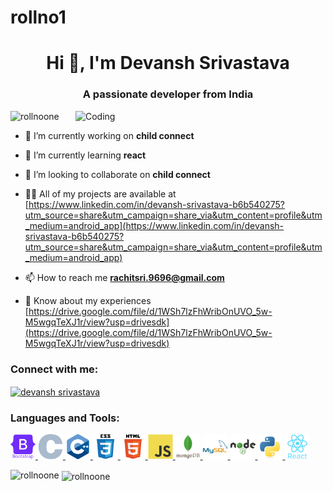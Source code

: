 # rollno1<h1 align="center">Hi 👋, I'm Devansh Srivastava</h1>
<h3 align="center">A passionate developer from India</h3>
<img align="right" alt="Coding" width="400" src="https://cdn.dribbble.com/users/1162077/screenshots/3848914/programmer.gif">


<p align="left"> <img src="https://komarev.com/ghpvc/?username=rollnoone&label=Profile%20views&color=0e75b6&style=flat" alt="rollnoone" /> </p>

- 🔭 I’m currently working on **child connect**

- 🌱 I’m currently learning **react**

- 👯 I’m looking to collaborate on **child connect**

- 👨‍💻 All of my projects are available at [https://www.linkedin.com/in/devansh-srivastava-b6b540275?utm_source=share&utm_campaign=share_via&utm_content=profile&utm_medium=android_app](https://www.linkedin.com/in/devansh-srivastava-b6b540275?utm_source=share&utm_campaign=share_via&utm_content=profile&utm_medium=android_app)

- 📫 How to reach me **rachitsri.9696@gmail.com**

- 📄 Know about my experiences [https://drive.google.com/file/d/1WSh7lzFhWribOnUVO_5w-M5wgqTeXJ1r/view?usp=drivesdk](https://drive.google.com/file/d/1WSh7lzFhWribOnUVO_5w-M5wgqTeXJ1r/view?usp=drivesdk)

<h3 align="left">Connect with me:</h3>
<p align="left">
<a href="https://linkedin.com/in/devansh srivastava" target="blank"><img align="center" src="https://raw.githubusercontent.com/rahuldkjain/github-profile-readme-generator/master/src/images/icons/Social/linked-in-alt.svg" alt="devansh srivastava" height="30" width="40" /></a>
</p>

<h3 align="left">Languages and Tools:</h3>
<p align="left"> <a href="https://getbootstrap.com" target="_blank" rel="noreferrer"> <img src="https://raw.githubusercontent.com/devicons/devicon/master/icons/bootstrap/bootstrap-plain-wordmark.svg" alt="bootstrap" width="40" height="40"/> </a> <a href="https://www.cprogramming.com/" target="_blank" rel="noreferrer"> <img src="https://raw.githubusercontent.com/devicons/devicon/master/icons/c/c-original.svg" alt="c" width="40" height="40"/> </a> <a href="https://www.w3schools.com/cpp/" target="_blank" rel="noreferrer"> <img src="https://raw.githubusercontent.com/devicons/devicon/master/icons/cplusplus/cplusplus-original.svg" alt="cplusplus" width="40" height="40"/> </a> <a href="https://www.w3schools.com/css/" target="_blank" rel="noreferrer"> <img src="https://raw.githubusercontent.com/devicons/devicon/master/icons/css3/css3-original-wordmark.svg" alt="css3" width="40" height="40"/> </a> <a href="https://www.w3.org/html/" target="_blank" rel="noreferrer"> <img src="https://raw.githubusercontent.com/devicons/devicon/master/icons/html5/html5-original-wordmark.svg" alt="html5" width="40" height="40"/> </a> <a href="https://developer.mozilla.org/en-US/docs/Web/JavaScript" target="_blank" rel="noreferrer"> <img src="https://raw.githubusercontent.com/devicons/devicon/master/icons/javascript/javascript-original.svg" alt="javascript" width="40" height="40"/> </a> <a href="https://www.mongodb.com/" target="_blank" rel="noreferrer"> <img src="https://raw.githubusercontent.com/devicons/devicon/master/icons/mongodb/mongodb-original-wordmark.svg" alt="mongodb" width="40" height="40"/> </a> <a href="https://www.mysql.com/" target="_blank" rel="noreferrer"> <img src="https://raw.githubusercontent.com/devicons/devicon/master/icons/mysql/mysql-original-wordmark.svg" alt="mysql" width="40" height="40"/> </a> <a href="https://nodejs.org" target="_blank" rel="noreferrer"> <img src="https://raw.githubusercontent.com/devicons/devicon/master/icons/nodejs/nodejs-original-wordmark.svg" alt="nodejs" width="40" height="40"/> </a> <a href="https://www.python.org" target="_blank" rel="noreferrer"> <img src="https://raw.githubusercontent.com/devicons/devicon/master/icons/python/python-original.svg" alt="python" width="40" height="40"/> </a> <a href="https://reactjs.org/" target="_blank" rel="noreferrer"> <img src="https://raw.githubusercontent.com/devicons/devicon/master/icons/react/react-original-wordmark.svg" alt="react" width="40" height="40"/> </a> </p>

<p><img align="left" src="https://github-readme-stats.vercel.app/api/top-langs?username=rollnoone&show_icons=true&locale=en&layout=compact" alt="rollnoone" /></p>

<p>&nbsp;<img align="center" src="https://github-readme-stats.vercel.app/api?username=rollnoone&show_icons=true&locale=en" alt="rollnoone" /></p>

